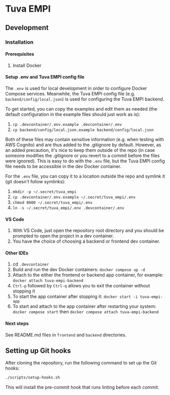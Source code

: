# Tuva EMPI

## Development

### Installation

#### Prerequisites

1. Install Docker

#### Setup .env and Tuva EMPI config file

The `.env` is used for local development in order to configure Docker Compose services. Meanwhile, the Tuva EMPI config file (e.g. `backend/config/local.json`) is used for configuring the Tuva EMPI backend.

To get started, you can copy the examples and edit them as needed (the default configuration in the example files should just work as is):

1. `cp .devcontainer/.env.example .devcontainer/.env`
1. `cp backend/config/local.json.example backend/config/local.json`

Both of these files may contain sensitive information (e.g. when testing with AWS Cognito) and are thus added to the .gitignore by default. However, as an added precaution, it's nice to keep them outside of the repo (in case someone modifies the .gitignore or you revert to a commit before the files were ignored). This is easy to do with the `.env` file, but the Tuva EMPI config file needs to be accessible in the dev Docker container.

For the `.env` file, you can copy it to a location outside the repo and symlink it (git doesn't follow symlinks):

1. `mkdir -p ~/.secret/tuva_empi`
1. `cp .devcontainer/.env.example ~/.secret/tuva_empi/.env`
1. `chmod 0600 ~/.secret/tuva_empi/.env`
1. `ln -s ~/.secret/tuva_empi/.env .devcontainer/.env`


#### VS Code

1. With VS Code, just open the repository root directory and you should be prompted to open the project in a dev container.
1. You have the choice of choosing a backend or frontend dev container.

#### Other IDEs

1. cd `.devcontainer`
1. Build and run the dev Docker containers: `docker compose up -d`
1. Attach to the either the frontend or backend app container, for example: `docker attach tuva-empi-backend`
1. `Ctrl-p` followed by `Ctrl-q` allows you to exit the container without stopping it
1. To start the app container after stopping it: `docker start -i tuva-empi-app`
1. To start and attach to the app container after restarting your system: `docker compose start` then `docker compose attach tuva-empi-backend`

#### Next steps

See README.md files in `frontend` and `backend` directories.

## Setting up Git hooks

After cloning the repository, run the following command to set up the Git hooks:

```sh
./scripts/setup-hooks.sh
```

This will install the pre-commit hook that runs linting before each commit.
